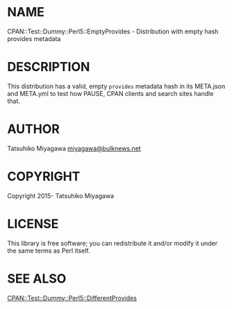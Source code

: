 # NAME

CPAN::Test::Dummy::Perl5::EmptyProvides - Distribution with empty hash provides metadata

# DESCRIPTION

This distribution has a valid, empty `provides` metadata hash in its
META.json and META.yml to test how PAUSE, CPAN clients and search
sites handle that.

# AUTHOR

Tatsuhiko Miyagawa <miyagawa@bulknews.net>

# COPYRIGHT

Copyright 2015- Tatsuhiko Miyagawa

# LICENSE

This library is free software; you can redistribute it and/or modify
it under the same terms as Perl itself.

# SEE ALSO

[CPAN::Test::Dummy::Perl5::DifferentProvides](https://metacpan.org/pod/CPAN::Test::Dummy::Perl5::DifferentProvides)
